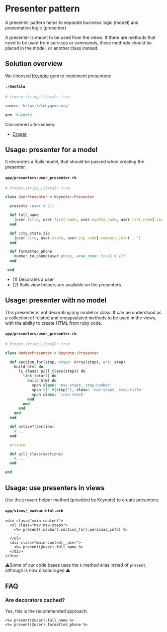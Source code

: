 # Presenter pattern

A presenter pattern helps to separate business logic (model) and presentation logic (presenter)

A presenter is meant to be used from the views. If there are methods that need to be used from services or commands, these methods should be placed in the model, or another class instead.

## Solution overview

We choosed [Keynote](https://github.com/rf-/keynote) gem to implement presenters:

#### `./Gemfile`

```ruby
# frozen_string_literal: true

source 'https://rubygems.org'

gem 'keynote'
```

Considered alternatives:

- [Draper](https://github.com/drapergem/draper)

## Usage: presenter for a model

It decorates a Rails model, that should be passed when creating the presenter.

#### `app/presenters/user_presenter.rb`

```ruby
# frozen_string_literal: true

class UserPresenter < Keynote::Presenter

  presents :user # (1)

  def full_name
    [user.title, user.first_name, user.middle_name, user.last_name].compact.join(' ')
  end

  def city_state_zip
    [user.city, user.state, user.zip_code].compact.join(', ')
  end

  def formatted_phone
    number_to_phone(user.phone, area_code: true) # (2)
  end

 end
```

- (1) Decorates a user
- (2) Rails view helpers are available on the presenters

## Usage: presenter with no model

This presenter is not decorating any model or class.
It can be understood as a collection of related and encapsulated methods to be used
in the views, with the ability to create HTML from ruby code.

#### `app/presenters/user_presenter.rb`

```ruby
# frozen_string_literal: true

class NavbarPresenter < Keynote::Presenter

  def section_for(step, steps: Array(step), url: step)
    build_html do
      li class: pill_class(steps) do
        link_to(url) do
          build_html do
            span class: 'nav-steps__step-number'
            span t(".#{step}"), class: 'nav-steps__step-title'
            span class: 'icon-check'
          end
        end
      end
    end
  end

  def active?(section)
    # ...
  end

  private

  def pill_class(sections)
    # ...
  end

end
```

## Usage: use presenters in views

Use the `present` helper method (provided by Keynote) to create presenters.

#### `app/views/_navbar.html.erb`

```erb
<div class="main-content">
  <ul class="nav nav-steps">
    <%= present(:navbar).section_for(:personal_info) %>
    ...
  </ul>
  <div class="main-content__user">
    <%= present(@user).full_name %>
  </div>
</div>
```

⚠️Some of our code bases uses the `k` method alias insted of `present`, although is now discouraged ️️⚠️

## FAQ

### Are decorators cached?

Yes, this is the recommended approach:

```erb
<%= present(@user).full_name %>
<%= present(@user).formatted_phone %>
```
